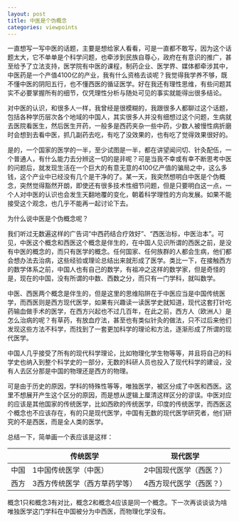 ```yaml
---
layout: post
title: 中医是个伪概念
categories: viewpoints
---
```


一直想写一写中医的话题，主要是想给家人看看，可是一直都不敢写，因为这个话题太大，它不单单是个科学问题，也牵涉到民族自尊心，政府在有意识的推广，甚至给予了立法支持，医学院有中医的课程，制药企业、医学界、媒体都牵涉其中，中医药是一个产值4100亿的产业，我有什么资格去谈呢？我觉得我学养不够，既不懂中医的阴阳五行，也不懂西医的循证医学。好在我还有理性思维，有些问题其实不必要掌握所有的细节，仅凭理性分析与随处可见的事实就能得出很多结论。

对中医的认识，和很多人一样，我曾经是很模糊的，我跟很多人都聊过这个话题，包括各种学历层次各个地域的中国人，其实很多人并没有细想过这个问题，生病就去医院看医生，然后医生开药，一般多是西药夹杂一些中药，少数人被慢性病折磨时会想到去看中医，抓几副药去吃，有吃了没效果的，也有吃了觉得效果很好的。

是的，一个国家的医学的一半，至少试图是一半，都在讲望闻问切、针灸配伍，一个普通人，有什么能力去分辨这一切的是非呢？可是当我不幸或有幸不断思考中医的问题后，就发现生活在一个巨大的有意无意的4100亿产值的骗局之中，这么多钱，这个产业中已经没有几个是干净的了。某一天，我突然想明白中医是个伪概念，突然觉得豁然开朗，即使还有很多技术性细节问题，但是只要明白这一点，一个人对中医的认识也会发生天翻地覆的变化，朝着科学理性的方向发展。如果不能接受这个观念，也几乎不能再一起讨论下去。

为什么说中医是个伪概念呢？

我们听过无数遍这样的广告词“中西药结合疗效好”、“西医治标，中医治本”。可见，中医这个概念和西医这个概念是伴生的，在中国人见识所谓的西医之前，是没有中医的概念的，而只有医学的概念。任何国家、任何族群的人都会生病，他们都会想办法去治病，这些经验或理论总结出来就形成了医学。类比一下，在接触西方的数学体系之前，中国人也有自己的数学，有祖冲之这样的数学家，但是奇怪的是，现在的中国，没有所谓的中数、西数之分，而只有一门学科，就叫数学。

中医、西医两个概念是伴生的，但是这里的思维陷阱在于中医应当是中国传统医学，而西医则是西方现代医学，如果有兴趣读一读医学史就知道，现代这套打针吃药输血做手术的医学，在西方兴起也不过几百年，在此之前，西方人（欧洲人）是怎么治病的呢？有草药，有放血疗法，甚至也有类似针灸的做法，只不过后来他们发现这些方法不科学，而找到了一套更加科学的理论和方法，逐渐形成了所谓的现代医学。

中国人几乎接受了所有的现代科学理论，比如物理化学生物等等，并且将自己的科学史也纳入到整个科学史的一部分，无数的科研人员也投入了现代科学的建设，没有人去区分那是中国的物理还是西方的物理。

可是由于历史的原因，学科的特殊性等等，唯独医学，被区分成了中医和西医。这里不想展开产生这个区分的原因，而是想从逻辑上厘清这样区分的谬误。中医对应的应该是其他国家的传统医学，比如西欧的传统医学，印度的传统医学，而西医这个概念也不应该存在，有的只是现代医学，中国有无数的现代医学研究者，他们研究的不是西医，而是全人类的医学。

总结一下，简单画一个表应该是这样：

|      | 传统医学            | 现代医学         |
| ---- | --------------- | ------------ |
| 中国   | 1中国传统医学（中医）     | 2中国现代医学（西医？） |
| 西方   | 3西方传统医学（西方草药学等） | 4西方现代医学（西医？） |

概念1只和概念3有对比，概念2和概念4应该是同一个概念。下一次再谈谈谈为啥唯独医学这门学科在中国被分为中西医，而物理化学没有。